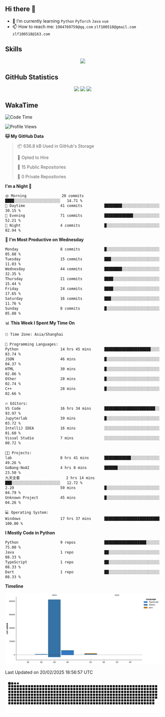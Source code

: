## Hi there 👋

- 🌱 I’m currently learning `Python` `PyTorch` `Java` `vue`
- 📫 How to reach me: `1984769759@qq.com` `zlf100518@gmail.com` `zlf100518@163.com`

## Skills
<div align="center"> <img src="https://skillicons.dev/icons?i=python,linux,git,github,html,css,js,ts" /> </div>

## GitHub Statistics

<div align="center">
  <img src="https://github-readme-stats.vercel.app/api?username=CloudSwordSage&show_icons=true&theme=tokyonight" />
  <img src="https://github-readme-stats.vercel.app/api/top-langs/?username=CloudSwordSage&show_icons=true&theme=tokyonight" />
  <img src="https://github-readme-activity-graph.vercel.app/graph?username=CloudSwordSage&theme=xcode" />
</div>

## WakaTime

<!--START_SECTION:waka-->
![Code Time](http://img.shields.io/badge/Code%20Time-420%20hrs%2018%20mins-blue)

![Profile Views](http://img.shields.io/badge/Profile%20Views-0-blue)

**🐱 My GitHub Data** 

> 📦 636.8 kB Used in GitHub's Storage 
 > 
> 💼 Opted to Hire
 > 
> 📜 15 Public Repositories 
 > 
> 🔑 0 Private Repositories 
 > 
**I'm a Night 🦉** 

```text
🌞 Morning                20 commits          ████░░░░░░░░░░░░░░░░░░░░░   14.71 % 
🌆 Daytime                41 commits          ████████░░░░░░░░░░░░░░░░░   30.15 % 
🌃 Evening                71 commits          █████████████░░░░░░░░░░░░   52.21 % 
🌙 Night                  4 commits           █░░░░░░░░░░░░░░░░░░░░░░░░   02.94 % 
```
📅 **I'm Most Productive on Wednesday** 

```text
Monday                   8 commits           █░░░░░░░░░░░░░░░░░░░░░░░░   05.88 % 
Tuesday                  15 commits          ███░░░░░░░░░░░░░░░░░░░░░░   11.03 % 
Wednesday                44 commits          ████████░░░░░░░░░░░░░░░░░   32.35 % 
Thursday                 21 commits          ████░░░░░░░░░░░░░░░░░░░░░   15.44 % 
Friday                   24 commits          ████░░░░░░░░░░░░░░░░░░░░░   17.65 % 
Saturday                 16 commits          ███░░░░░░░░░░░░░░░░░░░░░░   11.76 % 
Sunday                   8 commits           █░░░░░░░░░░░░░░░░░░░░░░░░   05.88 % 
```


📊 **This Week I Spent My Time On** 

```text
🕑︎ Time Zone: Asia/Shanghai

💬 Programming Languages: 
Python                   14 hrs 45 mins      █████████████████████░░░░   83.74 % 
JSON                     46 mins             █░░░░░░░░░░░░░░░░░░░░░░░░   04.37 % 
HTML                     30 mins             █░░░░░░░░░░░░░░░░░░░░░░░░   02.86 % 
Other                    28 mins             █░░░░░░░░░░░░░░░░░░░░░░░░   02.74 % 
C++                      28 mins             █░░░░░░░░░░░░░░░░░░░░░░░░   02.66 % 

🔥 Editors: 
VS Code                  16 hrs 34 mins      ███████████████████████░░   93.97 % 
Jupyterlab               39 mins             █░░░░░░░░░░░░░░░░░░░░░░░░   03.72 % 
IntelliJ IDEA            16 mins             ░░░░░░░░░░░░░░░░░░░░░░░░░   01.60 % 
Visual Studio            7 mins              ░░░░░░░░░░░░░░░░░░░░░░░░░   00.72 % 

🐱‍💻 Projects: 
lab                      8 hrs 41 mins       ████████████░░░░░░░░░░░░░   49.26 % 
GoBang-NoAI              4 hrs 8 mins        ██████░░░░░░░░░░░░░░░░░░░   23.50 % 
九天全套                     2 hrs 14 mins       ███░░░░░░░░░░░░░░░░░░░░░░   12.72 % 
2.20                     50 mins             █░░░░░░░░░░░░░░░░░░░░░░░░   04.79 % 
Unknown Project          45 mins             █░░░░░░░░░░░░░░░░░░░░░░░░   04.26 % 

💻 Operating System: 
Windows                  17 hrs 37 mins      █████████████████████████   100.00 % 
```

**I Mostly Code in Python** 

```text
Python                   9 repos             ███████████████████░░░░░░   75.00 % 
Java                     1 repo              ██░░░░░░░░░░░░░░░░░░░░░░░   08.33 % 
TypeScript               1 repo              ██░░░░░░░░░░░░░░░░░░░░░░░   08.33 % 
Dart                     1 repo              ██░░░░░░░░░░░░░░░░░░░░░░░   08.33 % 
```



**Timeline**

![Lines of Code chart](https://raw.githubusercontent.com/CloudSwordSage/CloudSwordSage/main/assets/bar_graph.png)


 Last Updated on 20/02/2025 18:56:57 UTC
<!--END_SECTION:waka-->

<div align="center"><img src="./assets/github-snake-dark.svg" /></div>
